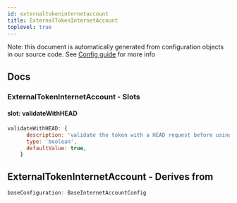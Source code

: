 ```yaml
---
id: externaltokeninternetaccount
title: ExternalTokenInternetAccount
toplevel: true
---
```


Note: this document is automatically generated from configuration objects in
our source code. See [Config guide](/docs/config_guide) for more info

## Docs

### ExternalTokenInternetAccount - Slots

#### slot: validateWithHEAD

```js
validateWithHEAD: {
      description: 'validate the token with a HEAD request before using it',
      type: 'boolean',
      defaultValue: true,
    }
```

## ExternalTokenInternetAccount - Derives from

```js
baseConfiguration: BaseInternetAccountConfig
```

